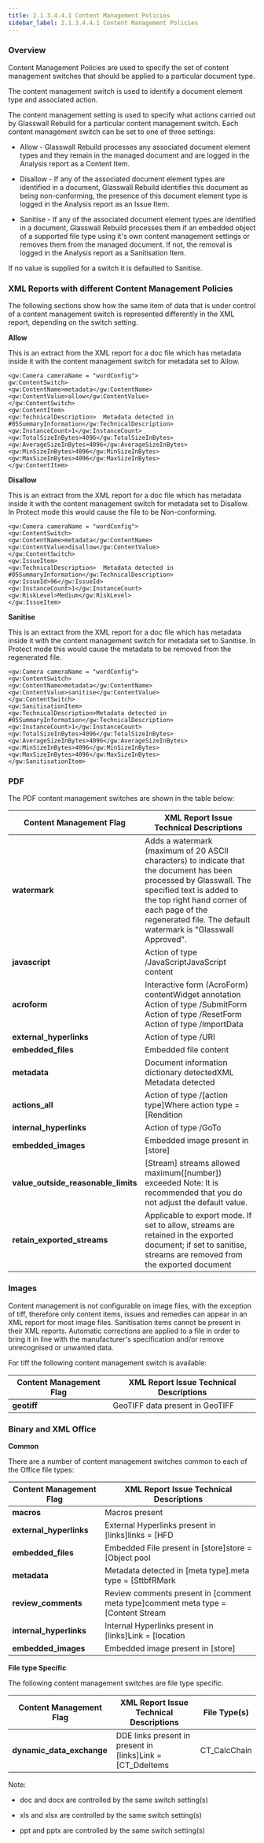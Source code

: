 ```yaml
---
title: 2.1.3.4.4.1 Content Management Policies
sidebar_label: 2.1.3.4.4.1 Content Management Policies
---
```


### Overview

Content Management Policies are used to specify the set of content management switches that should be applied to a particular document type.

The content management switch is used to identify a document element type and associated action.

The content management setting is used to specify what actions carried out by Glasswall Rebuild for a particular content management switch. Each content management switch can be set to one of three settings:

- Allow - Glasswall Rebuild processes any associated document element types and they remain in the managed document and are logged in the Analysis report as a Content Item.

- Disallow - If any of the associated document element types are identified in a document, Glasswall Rebuild identifies this document as being non-conforming, the presence of this document element type is logged in the Analysis report as an Issue Item.

- Sanitise - If any of the associated document element types are identified in a document, Glasswall Rebuild processes them if an embedded object of a supported file type using it&#39;s own content management settings or removes them from the managed document. If not, the removal is logged in the Analysis report as a Sanitisation Item.

If no value is supplied for a switch it is defaulted to Sanitise.

### XML Reports with different Content Management Policies

The following sections show how the same item of data that is under control of a content management switch is represented differently in the XML report, depending on the switch setting.

**Allow**

This is an extract from the XML report for a doc file which has metadata inside it with the content management switch for metadata set to Allow.
```
<gw:Camera cameraName = "wordConfig">
gw:ContentSwitch>
<gw:ContentName>metadata</gw:ContentName>
<gw:ContentValue>allow</gw:ContentValue>
</gw:ContentSwitch>
<gw:ContentItem>
<gw:TechnicalDescription>  Metadata detected in #05SummaryInformation</gw:TechnicalDescription>
<gw:InstanceCount>1</gw:InstanceCount>
<gw:TotalSizeInBytes>4096</gw:TotalSizeInBytes>
<gw:AverageSizeInBytes>4096</gw:AverageSizeInBytes>
<gw:MinSizeInBytes>4096</gw:MinSizeInBytes>
<gw:MaxSizeInBytes>4096</gw:MaxSizeInBytes>
</gw:ContentItem>
```
**Disallow**

This is an extract from the XML report for a doc file which has metadata inside it with the content management switch for metadata set to Disallow.  In Protect mode this would cause the file to be Non-conforming.
```
<gw:Camera cameraName = "wordConfig">
<gw:ContentSwitch>
<gw:ContentName>metadata</gw:ContentName>
<gw:ContentValue>disallow</gw:ContentValue>
</gw:ContentSwitch>
<gw:IssueItem>
<gw:TechnicalDescription>  Metadata detected in  #05SummaryInformation</gw:TechnicalDescription>
<gw:IssueId>96</gw:IssueId>
<gw:InstanceCount>1</gw:InstanceCount>
<gw:RiskLevel>Medium</gw:RiskLevel>
</gw:IssueItem>
```
**Sanitise**

This is an extract from the XML report for a doc file which has metadata inside it with the content management switch for metadata set to Sanitise.  In Protect mode this would cause the metadata to be removed from the regenerated file.
```
<gw:Camera cameraName = "wordConfig">
<gw:ContentSwitch>
<gw:ContentName>metadata</gw:ContentName>
<gw:ContentValue>sanitise</gw:ContentValue>
</gw:ContentSwitch>
<gw:SanitisationItem>
<gw:TechnicalDescription>Metadata detected in  #05SummaryInformation</gw:TechnicalDescription>
<gw:InstanceCount>1</gw:InstanceCount>
<gw:TotalSizeInBytes>4096</gw:TotalSizeInBytes>
<gw:AverageSizeInBytes>4096</gw:AverageSizeInBytes>
<gw:MinSizeInBytes>4096</gw:MinSizeInBytes>
<gw:MaxSizeInBytes>4096</gw:MaxSizeInBytes>
</gw:SanitisationItem>
```
### PDF

The PDF content management switches are shown in the table below:

| **Content Management Flag** | **XML Report Issue Technical Descriptions** |
| --- | --- |
| **watermark** | Adds a watermark (maximum of 20 ASCII characters) to indicate that the document has been processed by Glasswall. The specified text is added to the top right hand corner of each page of the regenerated file. The default watermark is &quot;Glasswall Approved&quot;. |
| **javascript** | Action of type /JavaScriptJavaScript content  |
| **acroform** | Interactive form (AcroForm) contentWidget annotation Action of type /SubmitForm Action of type /ResetForm Action of type /ImportData  |
| **external\_hyperlinks** | Action of type /URI |
| **embedded\_files** | Embedded file content |
| **metadata** | Document information dictionary detectedXML Metadata detected  |
| **actions\_all** | Action of type /[action type]Where action type =[Rendition|Sound|        Movie|Hide|SetOCGState|            GoTo3DView |
| **internal\_hyperlinks** | Action of type /GoTo |
| **embedded\_images** | Embedded image present in [store] |
| **value\_outside\_reasonable\_limits** | [Stream] streams allowed maximum([number]) exceeded   	        Note: It is recommended that you do not adjust the default value. |
| **retain\_exported\_streams** | Applicable to export mode. If set to allow, streams are retained in the exported document; if set to sanitise, streams are removed from the exported document |

### Images

Content management is not configurable on image files, with the exception of tiff, therefore only content items, issues and remedies can appear in an XML report for most image files. Sanitisation items cannot be present in their XML reports. Automatic corrections are applied to a file in order to bring it in line with the manufacturer&#39;s specification and/or remove unrecognised or unwanted data.

For tiff the following content management switch is available:

| **Content Management Flag** | **XML Report Issue Technical Descriptions** |
| --- | --- |
| **geotiff** | GeoTIFF data present in GeoTIFF |

### Binary and XML Office

**Common**

There are a number of content management switches common to each of the Office file types:

| **Content Management Flag** | **XML Report Issue Technical Descriptions** |
| --- | --- |
| **macros** | Macros present |
| **external\_hyperlinks** | External Hyperlinks present in [links]links  = [HFD|VtHyperlinks|\*] |
| **embedded\_files** | Embedded File present in [store]store = [Object pool|Data Stream|\*] |
| **metadata**   | Metadata detected in [meta type].meta type = [SttbfRMark|Document Summary Stream|Summary Information Stream|\*] |
| **review\_comments** | Review comments present in [comment meta type]comment meta type = [Content Stream|GrpXstAtnOwners|CommentTree|aATRDPre10|Comment10TextAtom|TxO|\*] |
| **internal\_hyperlinks** | Internal Hyperlinks present in [links]Link = [location | CT\_Hyperlink | \*] |
| **embedded\_images** | Embedded image present in [store] |

**File type Specific**

The following content management switches are file type specific.

| **Content Management Flag** | **XML Report Issue Technical Descriptions** | **File Type(s)** |
| --- | --- | --- |
| **dynamic\_data\_exchange** | DDE links present in present in [links]Link = [CT\_DdeItems|CT\_CalcChain|CT\_Cell| SupBook|\*] | Excel Binary, Excel XML, Word Binary and Word XML |


Note:

- doc and docx are controlled by the same switch setting(s)

- xls and  xlsx are controlled by the same switch setting(s)

- ppt and pptx are controlled by the same switch setting(s)